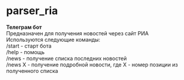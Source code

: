 # parser_ria

**Телеграм бот**\
Предназначен для получения новостей через сайт РИА\
Используются следующие команды:\
/start - старт бота\
/help - помощь\
/news - получение списка последних новостей\
/news X - получение подробной новости, где X - номер позиции из полученного списка


